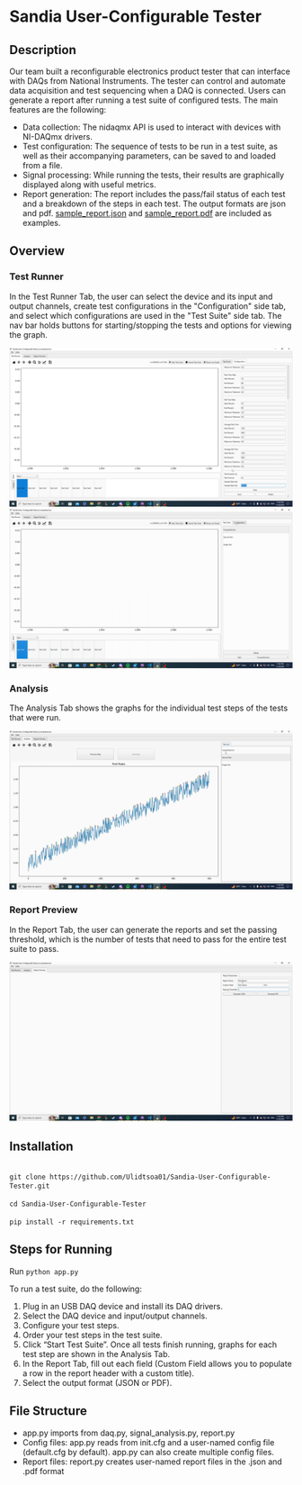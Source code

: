 # Sandia User-Configurable Tester

## Description

Our team built a reconfigurable electronics product tester that can interface with DAQs from National Instruments. The tester can control and automate data acquisition and test sequencing when a DAQ is connected. Users can generate a report after running a test suite of configured tests. The main features are the following:

- Data collection: The nidaqmx API is used to interact with devices with NI-DAQmx drivers.
- Test configuration: The sequence of tests to be run in a test suite, as well as their accompanying parameters, can be saved to and loaded from a file.
- Signal processing: While running the tests, their results are graphically displayed along with useful metrics.
- Report generation: The report includes the pass/fail status of each test and a breakdown of the steps in each test. The output formats are json and pdf. [sample_report.json](demo/sample_report.json) and [sample_report.pdf](demo/sample_report.pdf) are included as examples.

## Overview

### Test Runner

In the Test Runner Tab, the user can select the device and its input and output channels, create test configurations in the "Configuration" side tab, and select which configurations are used in the "Test Suite" side tab. The nav bar holds buttons for starting/stopping the tests and options for viewing the graph.

<img src="./demo/test runner.gif" width="auto" height="auto"/>
<img src="./demo/test suite.jpg" width="auto" height="auto"/>

### Analysis

The Analysis Tab shows the graphs for the individual test steps of the tests that were run.

<img src="./demo/analysis.gif" width="auto" height="auto"/>

### Report Preview

In the Report Tab, the user can generate the reports and set the passing threshold, which is the number of tests that need to pass for the entire test suite to pass.

<img src="./demo/report preview.gif" width="auto" height="auto"/>

## Installation

```

git clone https://github.com/Ulidtsoa01/Sandia-User-Configurable-Tester.git

cd Sandia-User-Configurable-Tester

pip install -r requirements.txt

```

## Steps for Running

Run `python app.py`

To run a test suite, do the following:

1. Plug in an USB DAQ device and install its DAQ drivers.
2. Select the DAQ device and input/output channels.
3. Configure your test steps.
4. Order your test steps in the test suite.
5. Click “Start Test Suite”. Once all tests finish running, graphs for each test step are shown in the Analysis Tab.
6. In the Report Tab, fill out each field (Custom Field allows you to populate a row in the report header with a custom title).
7. Select the output format (JSON or PDF).

## File Structure

- app.py imports from daq.py, signal_analysis.py, report.py
- Config files: app.py reads from init.cfg and a user-named config file (default.cfg by default). app.py can also create multiple config files.
- Report files: report.py creates user-named report files in the .json and .pdf format
